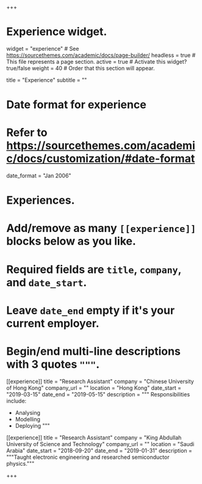 +++
# Experience widget.
widget = "experience"  # See https://sourcethemes.com/academic/docs/page-builder/
headless = true  # This file represents a page section.
active = true  # Activate this widget? true/false
weight = 40  # Order that this section will appear.

title = "Experience"
subtitle = ""

# Date format for experience
#   Refer to https://sourcethemes.com/academic/docs/customization/#date-format
date_format = "Jan 2006"

# Experiences.
#   Add/remove as many `[[experience]]` blocks below as you like.
#   Required fields are `title`, `company`, and `date_start`.
#   Leave `date_end` empty if it's your current employer.
#   Begin/end multi-line descriptions with 3 quotes `"""`.
[[experience]]
  title = "Research Assistant"
  company = "Chinese University of Hong Kong"
  company_url = ""
  location = "Hong Kong"
  date_start = "2019-03-15"
  date_end = "2019-05-15"
  description = """
  Responsibilities include:
  
  * Analysing
  * Modelling
  * Deploying
  """

[[experience]]
  title = "Research Assistant"
  company = "King Abdullah University of Science and Technology"
  company_url = ""
  location = "Saudi Arabia"
  date_start = "2018-09-20"
  date_end = "2019-01-31"
  description = """Taught electronic engineering and researched semiconductor physics."""

+++

